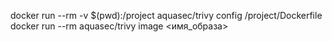 docker run --rm -v $(pwd):/project aquasec/trivy config /project/Dockerfile
docker run --rm aquasec/trivy image <имя_образа>
